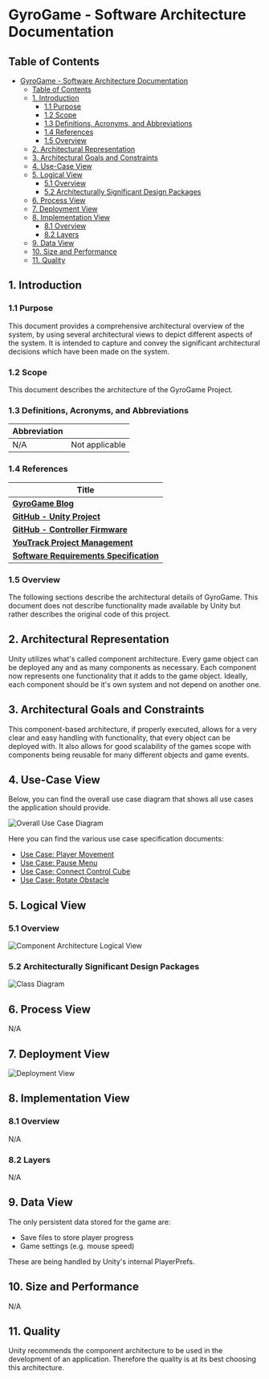 # GyroGame - Software Architecture Documentation

## Table of Contents

- [GyroGame - Software Architecture Documentation](#gyrogame---software-architecture-documentation)
  - [Table of Contents](#table-of-contents)
  - [1. Introduction](#1-introduction)
    - [1.1 Purpose](#11-purpose)
    - [1.2 Scope](#12-scope)
    - [1.3 Definitions, Acronyms, and Abbreviations](#13-definitions-acronyms-and-abbreviations)
    - [1.4 References](#14-references)
    - [1.5 Overview](#15-overview)
  - [2. Architectural Representation](#2-architectural-representation)
  - [3. Architectural Goals and Constraints](#3-architectural-goals-and-constraints)
  - [4. Use-Case View](#4-use-case-view)
  - [5. Logical View](#5-logical-view)
    - [5.1 Overview](#51-overview)
    - [5.2 Architecturally Significant Design Packages](#52-architecturally-significant-design-packages)
  - [6. Process View](#6-process-view)
  - [7. Deployment View](#7-deployment-view)
  - [8. Implementation View](#8-implementation-view)
    - [8.1 Overview](#81-overview)
    - [8.2 Layers](#82-layers)
  - [9. Data View](#9-data-view)
  - [10. Size and Performance](#10-size-and-performance)
  - [11. Quality](#11-quality)

## 1. Introduction

### 1.1 Purpose

This document provides a comprehensive architectural overview of the system, by using several architectural views to depict different aspects of the system. It is intended to capture and convey the significant architectural decisions which have been made on the system.

### 1.2 Scope

This document describes the architecture of the GyroGame Project.

### 1.3 Definitions, Acronyms, and Abbreviations

| **Abbreviation** |                |
| ---------------- | -------------- |
| N/A              | Not applicable |

### 1.4 References

| **Title**                                                                                                                 |
| -----------------------------------------------------------------------------                                             |
| [**GyroGame Blog**](https://gyrogame.de/)                                                                                 |
| [**GitHub - Unity Project**](https://github.com/GyroInc/gyrogame-unity)                                                   |
| [**GitHub - Controller Firmware**](https://github.com/GyroInc/gyrogame-hardware)                                          |
| [**YouTrack Project Management**](https://youtrack.gyrogame.de)                                                           |
| [**Software Requirements Specification**](https://github.com/GyroInc/gyrogame-unity/blob/master/Documentation/SRS.md)   |

### 1.5 Overview

The following sections describe the architectural details of GyroGame.
This document does not describe functionality made available by Unity but rather describes the original code of this project.

## 2. Architectural Representation

Unity utilizes what's called component architecture. Every game object can be deployed any and as many components as necessary. Each component now represents one functionality that it adds to the game object. Ideally, each component should be it's own system and not depend on another one.

## 3. Architectural Goals and Constraints

This component-based architecture, if properly executed, allows for a very clear and easy handling with functionality, that every object can be deployed with. It also allows for good scalability of the games scope with components being reusable for many different objects and game events.

## 4. Use-Case View

Below, you can find the overall use case diagram that shows all use cases the application should provide.

![Overall Use Case Diagram](https://github.com/GyroInc/gyrogame-unity/blob/master/Documentation/OUCD_rev2.svg)

Here you can find the various use case specification documents:

- [Use Case: Player Movement](https://github.com/GyroInc/gyrogame-unity/blob/master/Documentation/UseCases/PlayerMovement/UC_PlayerMovement.md)
- [Use Case: Pause Menu](https://github.com/GyroInc/gyrogame-unity/blob/master/Documentation/UseCases/PauseMenu/UC_PauseMenu.md)
- [Use Case: Connect Control Cube](https://github.com/GyroInc/gyrogame-unity/blob/master/Documentation/UseCases/ConnectCube/UC_ConnectCube.md)
- [Use Case: Rotate Obstacle](https://github.com/GyroInc/gyrogame-unity/blob/master/Documentation/UseCases/RotateObstacle/UC_RotateObstacle.md)

## 5. Logical View

### 5.1 Overview

![Component Architecture Logical View](https://github.com/GyroInc/gyrogame-unity/blob/master/Documentation/images/ComponentLogicalView.svg)

### 5.2 Architecturally Significant Design Packages

![Class Diagram](https://github.com/GyroInc/gyrogame-unity/blob/master/Documentation/images/ClassDiagram_labeled.png)

## 6. Process View

N/A

## 7. Deployment View

![Deployment View](https://github.com/GyroInc/gyrogame-unity/blob/master/Documentation/images/DeploymentView.svg)

## 8. Implementation View

### 8.1 Overview

N/A

### 8.2 Layers

N/A

## 9. Data View

The only persistent data stored for the game are:

- Save files to store player progress
- Game settings (e.g. mouse speed)

These are being handled by Unity's internal PlayerPrefs.

## 10. Size and Performance

N/A

## 11. Quality

Unity recommends the component architecture to be used in the development of an application. Therefore the quality is at its best choosing this architecture.
